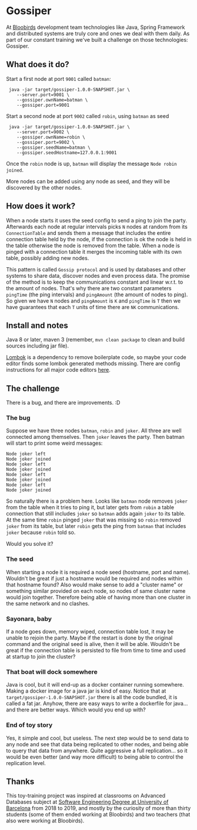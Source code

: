 # Gossiper

At [Bloobirds](https://bloobirds.com) development team technologies like Java, Spring Framework and distributed systems 
are truly core and ones we deal with them daily. As part of our constant training we've built a challenge on those 
technologies: Gossiper.

## What does it do?

Start a first node at port `9001` called `batman`:
```shell script
 java -jar target/gossiper-1.0.0-SNAPSHOT.jar \
    --server.port=9001 \
    --gossiper.ownName=batman \
    --gossiper.port=9001
```

Start a second node at port `9002` called `robin`, using `batman` as seed

```shell script
 java -jar target/gossiper-1.0.0-SNAPSHOT.jar \
    --server.port=9002 \
    --gossiper.ownName=robin \
    --gossiper.port=9002 \
    --gossiper.seedName=batman \
    --gossiper.seedHostname=127.0.0.1:9001
```

Once the `robin` node is up, `batman` will display the message `Node robin joined`.

More nodes can be added using any node as seed, and they will be discovered by the other nodes.

## How does it work?

When a node starts it uses the seed config to send a ping to join the party. Afterwards each
node at regular intervals picks `N` nodes at random from its `ConnectionTable` and sends them a message that includes 
the entire connection table held by the node, if the connection is ok the node is held in the table
otherwise the node is removed from the table. When a node is pinged with a connection table
it merges the incoming table with its own table, possibly adding new nodes.

This pattern is called `Gossip protocol` and is used by databases and other systems to
share data, discover nodes and even process data. The promise of the method is to keep
the communications constant and linear w.r.t. to the amount of nodes. That's why there are
two constant parameters `pingTime` (the ping intervals) and `pingAmount` (the amount of nodes to ping). 
So given we have `N` nodes and `pingAmount` is `K` and `pingTime` is `T` then we have
guarantees that each `T` units of time there are `NK` communications.

## Install and notes

Java 8 or later, maven 3 (remember, `mvn clean package` to clean and build sources including jar file).

[Lombok](https://projectlombok.org/) is a dependency to remove boilerplate code, so maybe your code editor 
finds some lombok generated methods missing. There are config instructions for all major
code editors [here](https://projectlombok.org/setup/overview).


## The challenge

There is a bug, and there are improvements. :D

### The bug

Suppose we have three nodes `batman`, `robin` and `joker`. All three are well connected among 
themselves. Then `joker` leaves the party. Then batman will start to print some weird messages:
```
Node joker left
Node joker joined
Node joker left
Node joker joined
Node joker left
Node joker joined
Node joker left
Node joker joined
```
So naturally there is a problem here. Looks like `batman` node removes `joker` from the table when 
it tries to ping it, but later gets from `robin` a table connection that still includes `joker` so 
`batman` adds again `joker` to its table. At the same time `robin` pinged `joker` that was missing
so `robin` removed `joker` from its table, but later `robin` gets the ping from `batman`
that includes `joker` because `robin` told so.

Would you solve it?

### The seed

When starting a node it is required a node seed (hostname, port and name). Wouldn't be great if
just a hostname would be required and nodes within that hostname found? Also would make sense
to add a "cluster name" or something similar provided on each node, so nodes of same cluster name
would join together. Therefore being able of having more than one cluster in the same network
and no clashes.

### Sayonara, baby

If a node goes down, memory wiped, connection table lost, it may be unable to rejoin
the party. Maybe if the restart is done by the original command and the original seed
is alive, then it will be able. Wouldn't be great if the connection table is persisted 
to file from time to time and used at startup to join the cluster?

### That boat will dock somewhere

Java is cool, but it will end-up as a docker container running somewhere. Making a docker
image for a java jar is kind of easy. Notice that at `target/gossiper-1.0.0-SNAPSHOT.jar` 
there is all the code bundled, it is called a fat jar. Anyhow, there are easy ways to 
write a dockerfile for java... and there are better ways. Which would you end up with?

### End of toy story

Yes, it simple and cool, but useless. The next step would be to send data to any node
and see that data being replicated to other nodes, and being able to query that data from
anywhere. Quite aggressive a full replication... so it would be even better (and way more
difficult) to being able to control the replication level.

## Thanks

This toy-training project was inspired at classrooms on Advanced Databases subject at [Software Engineering Degree at 
University of Barcelona](https://mat.ub.edu/degreecomputer/) from 2018 to 2019, and mostly by the curiosity of more
 than thirty students (some of them ended working at Bloobirds) and two teachers (that also were working at Bloobirds).
